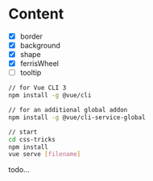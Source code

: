 # Content

- [x] border
- [x] background
- [x] shape
- [x] ferrisWheel
- [ ] tooltip

```bash
// for Vue CLI 3
npm install -g @vue/cli

// for an additional global addon
npm install -g @vue/cli-service-global

// start
cd css-tricks
npm install
vue serve [filename]
```


todo...
